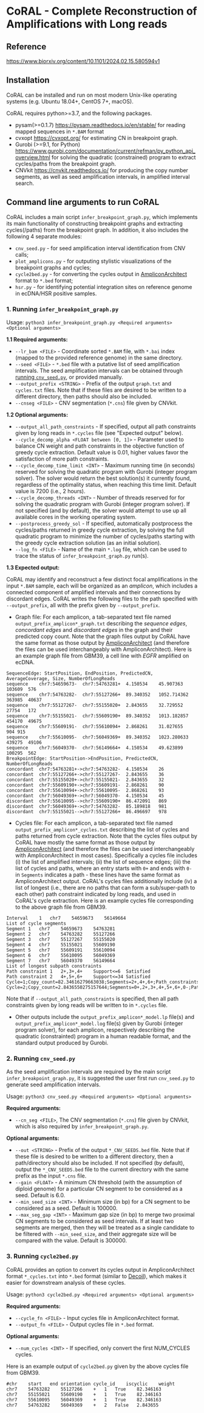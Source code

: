 #  CoRAL - Complete Reconstruction of Amplifications with Long reads
## Reference
https://www.biorxiv.org/content/10.1101/2024.02.15.580594v1

## Installation
CoRAL can be installed and run on most modern Unix-like operating systems (e.g. Ubuntu 18.04+, CentOS 7+, macOS). 

CoRAL requires python>=3.7, and the following packages.
* pysam(>=0.1.7) https://pysam.readthedocs.io/en/stable/ for reading mapped sequences in ```*.BAM``` format
* cvxopt https://cvxopt.org/ for estimating CN in breakpoint graph.
* Gurobi (>=9.1, for Python) https://www.gurobi.com/documentation/current/refman/py_python_api_overview.html for solving the quadratic (constrained) program to extract cycles/paths from the breakpoint graph.
* CNVkit https://cnvkit.readthedocs.io/ for producing the copy number segments, as well as seed amplification intervals, in amplified interval search.

## Command line arguments to run CoRAL
CoRAL includes a main script ```infer_breakpoint_graph.py```, which implements its main functionality of constructing breakpoint graphs and extracting cycles(/paths) from the breakpoint graph. In addition, it also includes the following 4 separate modules:
* ```cnv_seed.py``` - for seed amplification interval identification from CNV calls;
* ```plot_amplicons.py``` - for outputing stylistic visualizations of the breakpoint graphs and cycles;
* ```cycle2bed.py``` - for converting the cycles output in [AmpliconArchitect](https://github.com/AmpliconSuite/AmpliconArchitect) format to ```*.bed``` format;
* ```hsr.py``` - for identifying potential integration sites on reference genome in ecDNA/HSR positive samples.

### 1. Running ```infer_breakpoint_graph.py```
Usage: 
```python3 infer_breakpoint_graph.py <Required arguments> <Optional arguments>```

**1.1 Required arguments:**
* ```--lr_bam <FILE>``` - Coordinate sorted ```*.BAM``` file, with ```*.bai``` index (mapped to the provided reference genome) in the same directory.
* ```--seed <FILE>``` - ```*.bed``` file with a putative list of seed amplification intervals. The seed amplification intervals can be obtained through [running ```cnv_seed.py```](#running-```cnv_seed.py```), or provided manually.
* ```--output_prefix <STRING>``` - Prefix of the output ```graph.txt``` and ```cycles.txt``` files. Note that if these files are desired to be written to a different directory, then paths should also be included. 
* ```--cnseg <FILE>``` - CNV segmentation (```*.cns```) file given by CNVkit.

**1.2 Optional arguments:**
* ```--output_all_path_constraints``` - If specified, output all path constraints given by long reads in ```*.cycles``` file (see "Expected output" below).
* ```--cycle_decomp_alpha <FLOAT between [0, 1]>``` - Parameter used to balance CN weight and path constraints in the objective function of greedy cycle extraction. Default value is 0.01, higher values favor the satisfaction of more path constraints.
* ```--cycle_decomp_time_limit <INT>``` - Maximum running time (in seconds) reserved for solving the quadratic program with Gurobi (integer program solver). The solver would return the best solution(s) it currently found, regardless of the optimality status, when reaching this time limit. Default value is 7200 (i.e., 2 hours).
* ```--cycle_decomp_threads <INT>``` - Number of threads reserved for for solving the quadratic program with Gurobi (integer program solver). If not specified (and by default), the solver would attempt to use up all available cores in the working operating system. 
* ```--postprocess_greedy_sol``` - If specified, automatically postprocess the cycles/paths returned in greedy cycle extraction, by solving the full quadratic program to minimize the number of cycles/paths starting with the greedy cycle extraction solution (as an initial solution).
*	```--log_fn <FILE>``` - Name of the main ```*.log``` file, which can be used to trace the status of ```infer_breakpoint_graph.py``` run(s). 

**1.3 Expected output:**

CoRAL may identify and reconstruct a few distinct focal amplifications in the input ```*.BAM``` sample, each will be organized as an *amplicon*, which includes a connected component of amplified intervals and their connections by discordant edges. CoRAL writes the following files to the path specified with ```--output_prefix```, all with the prefix given by ```--output_prefix```.

* Graph file: For each amplicon, a tab-separated text file named ```output_prefix_amplicon*_graph.txt``` describing the *sequence edges*, *concordant edges* and *discordant edges* in the graph and their predicted copy count. Note that the graph files output by CoRAL have the same format as those output by [AmpliconArchitect](https://github.com/AmpliconSuite/AmpliconArchitect) (and therefore the files can be used interchangeably with AmpliconArchitect). Here is an example graph file from GBM39, a cell line with *EGFR* amplified on ecDNA.
```
SequenceEdge: StartPosition, EndPosition, PredictedCN, AverageCoverage, Size, NumberOfLongReads
sequence	chr7:54659673-	chr7:54763281+	4.150534	45.907363	103609	576
sequence	chr7:54763282-	chr7:55127266+	89.340352	1052.714362	363985	40637
sequence	chr7:55127267-	chr7:55155020+	2.843655	32.729552	27754	172
sequence	chr7:55155021-	chr7:55609190+	89.340352	1013.182857	454170	49675
sequence	chr7:55609191-	chr7:55610094+	2.868261	31.027655	904	915
sequence	chr7:55610095-	chr7:56049369+	89.340352	1023.280633	439275	49106
sequence	chr7:56049370-	chr7:56149664+	4.150534	49.623899	100295	562
BreakpointEdge: StartPosition->EndPosition, PredictedCN, NumberOfLongReads
concordant	chr7:54763281+->chr7:54763282-	4.150534	26
concordant	chr7:55127266+->chr7:55127267-	2.843655	36
concordant	chr7:55155020+->chr7:55155021-	2.843655	32
concordant	chr7:55609190+->chr7:55609191-	2.868261	90
concordant	chr7:55610094+->chr7:55610095-	2.868261	93
concordant	chr7:56049369+->chr7:56049370-	4.150534	45
discordant	chr7:55610095-->chr7:55609190+	86.472091	869
discordant	chr7:56049369+->chr7:54763282-	85.189818	981
discordant	chr7:55155021-->chr7:55127266+	86.496697	978
```
* Cycles file: 
For each amplicon, a tab-separated text file named ```output_prefix_amplicon*_cycles.txt``` describing the list of cycles and paths returned from cycle extraction. Note that the cycles files output by CoRAL have mostly the same format as those output by [AmpliconArchitect](https://github.com/AmpliconSuite/AmpliconArchitect) (and therefore the files can be used interchangeably with AmpliconArchitect in most cases). Specifically a cycles file includes (i) the list of amplified intervals; (ii) the list of sequence edges; (iii) the list of cycles and paths, where an entry starts with ```0+``` and ends with ```0-``` in ```Segments``` indicates a path - these lines have the same format as AmpliconArchitect output. CoRAL's cycles files additionally include (iv) a list of longest (i.e., there are no paths that can form a sub/super-path to each other) path constraint indicated by long reads, and used in CoRAL's cycle extraction. Here is an example cycles file corresponding to the above graph file from GBM39.
```
Interval	1	chr7	54659673	56149664
List of cycle segments
Segment	1	chr7	54659673	54763281
Segment	2	chr7	54763282	55127266
Segment	3	chr7	55127267	55155020
Segment	4	chr7	55155021	55609190
Segment	5	chr7	55609191	55610094
Segment	6	chr7	55610095	56049369
Segment	7	chr7	56049370	56149664
List of longest subpath constraints
Path constraint	1	2+,3+,4+	Support<=6	Satisfied
Path constraint	2	4+,5+,6+	Support<=34	Satisfied
Cycle=1;Copy_count=82.34616279663038;Segments=2+,4+,6+;Path_constraints_satisfied=
Cycle=2;Copy_count=2.8436550275157644;Segments=0+,2+,3+,4+,5+,6+,0-;Path_constraints_satisfied=1,2
```
Note that if ```--output_all_path_constraints``` is specified, then all path constraints given by long reads will be written to in ```*.cycles``` file.
* Other outputs include the ```output_prefix_amplicon*_model.lp``` file(s) and ```output_prefix_amplicon*_model.log``` file(s) given by Gurobi (integer program solver), for each amplicon, respectively describing the quadratic (constrainted) program in a human readable format, and the standard output produced by Gurobi.
### 2. Running ```cnv_seed.py```
As the seed amplification intervals are required by the main script ```infer_breakpoint_graph.py```, it is suggested the user first run ```cnv_seed.py``` to generate seed amplification intervals.

Usage: 
```python3 cnv_seed.py <Required arguments> <Optional arguments>```

**Required arguments:**
* ```--cn_seg <FILE>```, The CNV segmentation (```*.cns```) file given by CNVkit, which is also required by ```infer_breakpoint_graph.py```.

**Optional arguments:**
* ```--out <STRING>``` - Prefix of the output ```*_CNV_SEEDS.bed``` file. Note that if these file is desired to be written to a different directory, then a path/directory should also be included. If not specified (by default), output the ```*_CNV_SEEDS.bed``` file to the current directory with the same prefix as the input ```*.cns``` file.
* ```--gain <FLOAT>``` - A minimum CN threshold (with the assumption of diploid genome) for a particular CN segment to be considered as a seed. Default is 6.0.
* ```--min_seed_size <INT>``` - Minimum size (in bp) for a CN segment to be considered as a seed. Default is 100000.
* ```--max_seg_gap <INT>``` - Maximum gap size (in bp) to merge two proximal CN segments to be considered as seed intervals. If at least two segments are merged, then they will be treated as a single candidate to be filtered with ```--min_seed_size```, and their aggregate size will be compared with the value. Default is 300000. 

### 3. Running ```cycle2bed.py```
CoRAL provides an option to convert its cycles output in AmpliconArchitect format ```*_cycles.txt``` into ```*.bed``` format (similar to [Decoil](https://github.com/madagiurgiu25/decoil-pre)), which makes it easier for downstream analysis of these cycles.

Usage: 
```python3 cycle2bed.py <Required arguments> <Optional arguments>```

**Required arguments:**
* ```--cycle_fn <FILE>``` - Input cycles file in AmpliconArchitect format.
* ```--output_fn <FILE>```  - Output cycles file in ```*.bed``` format.

**Optional arguments:** 
* ```--num_cycles <INT>``` - If specified, only convert the first NUM_CYCLES cycles.

Here is an example output of ```cycle2bed.py``` given by the above cycles file from GBM39.
```
#chr	start	end	orientation	cycle_id	iscyclic	weight
chr7	54763282	55127266	+	1	True	82.346163
chr7	55155021	55609190	+	1	True	82.346163
chr7	55610095	56049369	+	1	True	82.346163
chr7	54763282	56049369	+	2	False	2.843655
```


